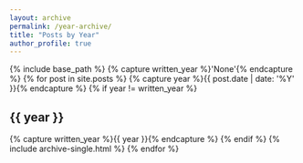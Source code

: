 ```yaml
---
layout: archive
permalink: /year-archive/
title: "Posts by Year"
author_profile: true
---
```


{% include base_path %}
{% capture written_year %}'None'{% endcapture %}
{% for post in site.posts %}
  {% capture year %}{{ post.date | date: '%Y' }}{% endcapture %}
  {% if year != written_year %}
    <h2 id="{{ year | slugify }}" class="archive__subtitle">
    	{{ year }}
    </h2>
    {% capture written_year %}{{ year }}{% endcapture %}
  {% endif %}
  {% include archive-single.html %}
{% endfor %}